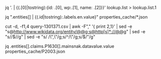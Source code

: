 jq '. | {(.[0]|tostring):{id: .[0], wp:.[1], name: .[2]}}' lookup.list > lookup.list.1

jq ".entities[] | {(.id|tostring):.labels.en.value}" properties_cache/*.json

cut -d, -f1,4 query-1301371.csv | awk -F"," '{ print $2,$1}' | sed -e "s@http://www.wikidata.org/entity/@@g;s@http[s]*://@@g" | sed -e "s/\/$//g" | sed -e "s/ /\",\"/g;s/^/\"/g;s/$/\"/g"

jq .entities[].claims.P1630[].mainsnak.datavalue.value properties_cache/P2003.json
